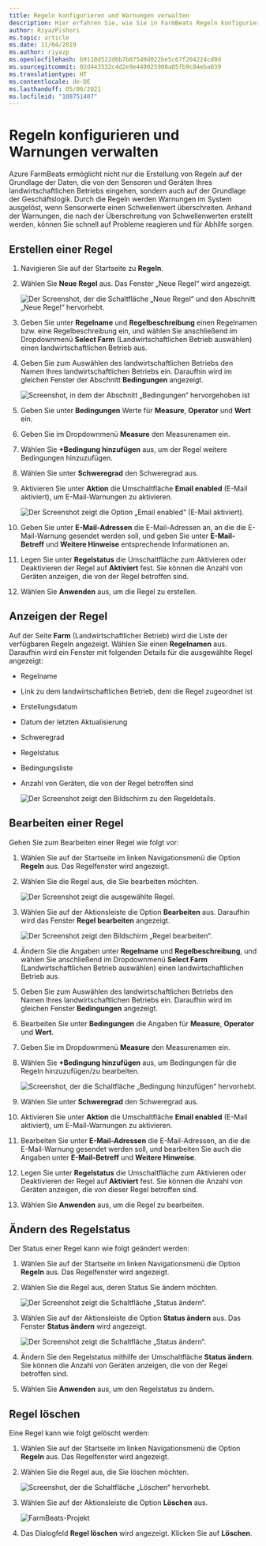 ```yaml
---
title: Regeln konfigurieren und Warnungen verwalten
description: Hier erfahren Sie, wie Sie in FarmBeats Regeln konfigurieren und Warnungen verwalten.
author: RiyazPishori
ms.topic: article
ms.date: 11/04/2019
ms.author: riyazp
ms.openlocfilehash: b9110d522d6b7b07549d022be5c67f204224cd0d
ms.sourcegitcommit: 02d443532c4d2e9e449025908a05fb9c84eba039
ms.translationtype: HT
ms.contentlocale: de-DE
ms.lasthandoff: 05/06/2021
ms.locfileid: "108751407"
---
```

# <a name="configure-rules-and-manage-alerts"></a>Regeln konfigurieren und Warnungen verwalten

Azure FarmBeats ermöglicht nicht nur die Erstellung von Regeln auf der Grundlage der Daten, die von den Sensoren und Geräten Ihres landwirtschaftlichen Betriebs eingehen, sondern auch auf der Grundlage der Geschäftslogik. Durch die Regeln werden Warnungen im System ausgelöst, wenn Sensorwerte einen Schwellenwert überschreiten. Anhand der Warnungen, die nach der Überschreitung von Schwellenwerten erstellt werden, können Sie schnell auf Probleme reagieren und für Abhilfe sorgen.

## <a name="create-rule"></a>Erstellen einer Regel

1. Navigieren Sie auf der Startseite zu **Regeln**.
2. Wählen Sie **Neue Regel** aus. Das Fenster „Neue Regel“ wird angezeigt.

    ![Der Screenshot, der die Schaltfläche „Neue Regel“ und den Abschnitt „Neue Regel“ hervorhebt.](./media/configure-rules-and-alerts-in-azure-farmbeats/new-rule-1.png)

3. Geben Sie unter **Regelname** und **Regelbeschreibung** einen Regelnamen bzw. eine Regelbeschreibung ein, und wählen Sie anschließend im Dropdownmenü **Select Farm** (Landwirtschaftlichen Betrieb auswählen) einen landwirtschaftlichen Betrieb aus.
4. Geben Sie zum Auswählen des landwirtschaftlichen Betriebs den Namen Ihres landwirtschaftlichen Betriebs ein. Daraufhin wird im gleichen Fenster der Abschnitt **Bedingungen** angezeigt.  

    ![Screenshot, in dem der Abschnitt „Bedingungen“ hervorgehoben ist](./media/configure-rules-and-alerts-in-azure-farmbeats/new-rule-condition-1.png)

5. Geben Sie unter **Bedingungen** Werte für **Measure**, **Operator** und **Wert** ein.
6. Geben Sie im Dropdownmenü **Measure** den Measurenamen ein.
7. Wählen Sie **+Bedingung hinzufügen** aus, um der Regel weitere Bedingungen hinzuzufügen.
8. Wählen Sie unter **Schweregrad** den Schweregrad aus.
9. Aktivieren Sie unter **Aktion** die Umschaltfläche **Email enabled** (E-Mail aktiviert), um E-Mail-Warnungen zu aktivieren.

    ![Der Screenshot zeigt die Option „Email enabled“ (E-Mail aktiviert).](./media/configure-rules-and-alerts-in-azure-farmbeats/new-rule-email-1.png)

10. Geben Sie unter **E-Mail-Adressen** die E-Mail-Adressen an, an die die E-Mail-Warnung gesendet werden soll, und geben Sie unter **E-Mail-Betreff** und **Weitere Hinweise** entsprechende Informationen an.  
11. Legen Sie unter **Regelstatus** die Umschaltfläche zum Aktivieren oder Deaktivieren der Regel auf **Aktiviert** fest.
    Sie können die Anzahl von Geräten anzeigen, die von der Regel betroffen sind.
12. Wählen Sie **Anwenden** aus, um die Regel zu erstellen.

## <a name="view-rule"></a>Anzeigen der Regel

Auf der Seite **Farm** (Landwirtschaftlicher Betrieb) wird die Liste der verfügbaren Regeln angezeigt. Wählen Sie einen **Regelnamen** aus. Daraufhin wird ein Fenster mit folgenden Details für die ausgewählte Regel angezeigt:
 - Regelname
 - Link zu dem landwirtschaftlichen Betrieb, dem die Regel zugeordnet ist
 - Erstellungsdatum
 - Datum der letzten Aktualisierung
 - Schweregrad
 - Regelstatus
 - Bedingungsliste  
 - Anzahl von Geräten, die von der Regel betroffen sind

    ![Der Screenshot zeigt den Bildschirm zu den Regeldetails.](./media/configure-rules-and-alerts-in-azure-farmbeats/view-rule-1.png)

## <a name="edit-rule"></a>Bearbeiten einer Regel

Gehen Sie zum Bearbeiten einer Regel wie folgt vor:

1. Wählen Sie auf der Startseite im linken Navigationsmenü die Option **Regeln** aus.
   Das Regelfenster wird angezeigt.
2. Wählen Sie die Regel aus, die Sie bearbeiten möchten.

    ![Der Screenshot zeigt die ausgewählte Regel.](./media/configure-rules-and-alerts-in-azure-farmbeats/edit-rule-action-bar-1.png)

3. Wählen Sie auf der Aktionsleiste die Option **Bearbeiten** aus. Daraufhin wird das Fenster **Regel bearbeiten** angezeigt.

    ![Der Screenshot zeigt den Bildschirm „Regel bearbeiten“.](./media/configure-rules-and-alerts-in-azure-farmbeats/edit-rule-one-1.png)

4. Ändern Sie die Angaben unter **Regelname** und **Regelbeschreibung**, und wählen Sie anschließend im Dropdownmenü **Select Farm** (Landwirtschaftlichen Betrieb auswählen) einen landwirtschaftlichen Betrieb aus.
5. Geben Sie zum Auswählen des landwirtschaftlichen Betriebs den Namen Ihres landwirtschaftlichen Betriebs ein. Daraufhin wird im gleichen Fenster **Bedingungen** angezeigt.  
6. Bearbeiten Sie unter **Bedingungen** die Angaben für **Measure**, **Operator** und **Wert**.
7. Geben Sie im Dropdownmenü **Measure** den Measurenamen ein.
8. Wählen Sie **+Bedingung hinzufügen** aus, um Bedingungen für die Regeln hinzuzufügen/zu bearbeiten.

    ![Screenshot, der die Schaltfläche „Bedingung hinzufügen“ hervorhebt.](./media/configure-rules-and-alerts-in-azure-farmbeats/edit-rule-two-1.png)

9.  Wählen Sie unter **Schweregrad** den Schweregrad aus.  
10. Aktivieren Sie unter **Aktion** die Umschaltfläche **Email enabled** (E-Mail aktiviert), um E-Mail-Warnungen zu aktivieren.
11. Bearbeiten Sie unter **E-Mail-Adressen** die E-Mail-Adressen, an die die E-Mail-Warnung gesendet werden soll, und bearbeiten Sie auch die Angaben unter **E-Mail-Betreff** und **Weitere Hinweise**.  
12. Legen Sie unter **Regelstatus** die Umschaltfläche zum Aktivieren oder Deaktivieren der Regel auf **Aktiviert** fest.
Sie können die Anzahl von Geräten anzeigen, die von dieser Regel betroffen sind.
13. Wählen Sie **Anwenden** aus, um die Regel zu bearbeiten.

## <a name="change-rule-status"></a>Ändern des Regelstatus

Der Status einer Regel kann wie folgt geändert werden:

1. Wählen Sie auf der Startseite im linken Navigationsmenü die Option **Regeln** aus. Das Regelfenster wird angezeigt.
2. Wählen Sie die Regel aus, deren Status Sie ändern möchten.

    ![Der Screenshot zeigt die Schaltfläche „Status ändern“.](./media/configure-rules-and-alerts-in-azure-farmbeats/change-status-rule-action-bar-1.png)

3. Wählen Sie auf der Aktionsleiste die Option **Status ändern** aus. Das Fenster **Status ändern** wird angezeigt.

    ![Der Screenshot zeigt die Schaltfläche „Status ändern“.](./media/configure-rules-and-alerts-in-azure-farmbeats/rule-change-status-1.png)

3. Ändern Sie den Regelstatus mithilfe der Umschaltfläche **Status ändern**.
   Sie können die Anzahl von Geräten anzeigen, die von der Regel betroffen sind.
4. Wählen Sie **Anwenden** aus, um den Regelstatus zu ändern.

## <a name="delete-rule"></a>Regel löschen

Eine Regel kann wie folgt gelöscht werden:

1. Wählen Sie auf der Startseite im linken Navigationsmenü die Option **Regeln** aus. Das Regelfenster wird angezeigt.
2. Wählen Sie die Regel aus, die Sie löschen möchten.

    ![Screenshot, der die Schaltfläche „Löschen“ hervorhebt.](./media/configure-rules-and-alerts-in-azure-farmbeats/delete-rule-action-bar-1.png)

3. Wählen Sie auf der Aktionsleiste die Option **Löschen** aus.

    ![FarmBeats-Projekt](./media/configure-rules-and-alerts-in-azure-farmbeats/delete-rule-1.png)

4. Das Dialogfeld **Regel löschen** wird angezeigt. Klicken Sie auf **Löschen**.
